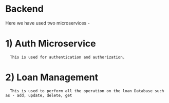 # Backend 
Here we have used two microservices -
# 1) Auth Microservice
      This is used for authentication and authorization. 
# 2) Loan Management
      This is used to perform all the operation on the loan Database such as - add, update, delete, get
